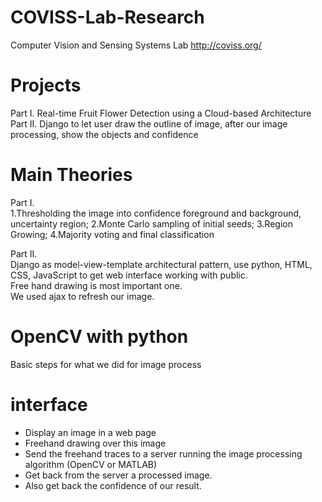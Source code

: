 # COVISS-Lab-Research
Computer Vision and Sensing Systems Lab
http://coviss.org/

# Projects
Part I. Real-time Fruit Flower Detection using a Cloud-based Architecture    
Part II. Django to let user draw the outline of image, after our image processing, show the objects and confidence    

# Main Theories   
Part I.   
1.Thresholding the image into confidence foreground and background, uncertainty region; 2.Monte Carlo sampling of initial seeds; 3.Region Growing; 4.Majority voting and final classification   

Part II.  
Django as model-view-template architectural pattern, use python, HTML, CSS, JavaScript to get web interface working with public.    
Free hand drawing is most important one.   
We used ajax to refresh our image.   

# OpenCV with python
Basic steps for what we did for image process

# interface  
- Display an image in a web page  
- Freehand drawing over this image  
- Send the freehand traces to a server running the image processing algorithm (OpenCV or MATLAB)  
- Get back from the server a processed image.  
- Also get back the confidence of our result.   

